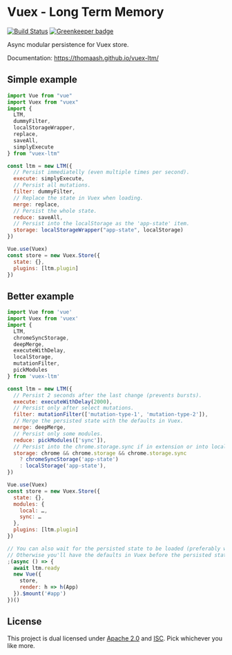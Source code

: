 # Vuex - Long Term Memory

[![Build Status](https://travis-ci.com/Thomaash/vuex-ltm.svg?branch=master)](https://travis-ci.com/Thomaash/vuex-ltm)
[![Greenkeeper badge](https://badges.greenkeeper.io/Thomaash/vuex-ltm.svg)](https://greenkeeper.io/)

Async modular persistence for Vuex store.

Documentation: https://thomaash.github.io/vuex-ltm/

## Simple example

```javascript
import Vue from "vue"
import Vuex from "vuex"
import {
  LTM,
  dummyFilter,
  localStorageWrapper,
  replace,
  saveAll,
  simplyExecute
} from "vuex-ltm"

const ltm = new LTM({
  // Persist immediatelly (even multiple times per second).
  execute: simplyExecute,
  // Persist all mutations.
  filter: dummyFilter,
  // Replace the state in Vuex when loading.
  merge: replace,
  // Persist the whole state.
  reduce: saveAll,
  // Persist into the localStorage as the 'app-state' item.
  storage: localStorageWrapper("app-state", localStorage)
})

Vue.use(Vuex)
const store = new Vuex.Store({
  state: {},
  plugins: [ltm.plugin]
})
```

## Better example

```javascript
import Vue from 'vue'
import Vuex from 'vuex'
import {
  LTM,
  chromeSyncStorage,
  deepMerge,
  executeWithDelay,
  localStorage,
  mutationFilter,
  pickModules
} from 'vuex-ltm'

const ltm = new LTM({
  // Persist 2 seconds after the last change (prevents bursts).
  execute: executeWithDelay(2000),
  // Persist only after select mutations.
  filter: mutationFilter(['mutation-type-1', 'mutation-type-2']),
  // Merge the persisted state with the defaults in Vuex.
  merge: deepMerge,
  // Persist only some modules.
  reduce: pickModules(['sync']),
  // Persist into the chrome.storage.sync if in extension or into localStorage otherwise (dev/demo).
  storage: chrome && chrome.storage && chrome.storage.sync
    ? chromeSyncStorage('app-state')
    : localStorage('app-state'),
})

Vue.use(Vuex)
const store = new Vuex.Store({
  state: {},
  modules: {
    local: …,
    sync: …
  },
  plugins: [ltm.plugin]
})

// You can also wait for the persisted state to be loaded (preferably with some nice spinner or something).
// Otherwise you'll have the defaults in Vuex before the persisted state is loaded.
;(async () => {
  await ltm.ready
  new Vue({
    store,
    render: h => h(App)
  }).$mount('#app')
})()
```

## License

This project is dual licensed under [Apache 2.0](./LICENSE-APACHE-2.0) and [ISC](./LICENSE-ISC). Pick whichever you like more.
